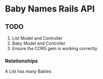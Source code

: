 # Baby Names Rails API

## TODO

1. List Model and Controller
2. Baby Model and Controller
3. Ensure the CORS gem is working correctly.

### Relationships
A List has many Babies